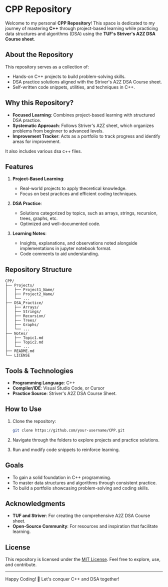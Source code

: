 # CPP Repository

Welcome to my personal **CPP Repository**! This space is dedicated to my journey of mastering **C++** through project-based learning while practicing data structures and algorithms (DSA) using the **TUF's Striver's A2Z DSA Course sheet**. 

## About the Repository

This repository serves as a collection of:

- Hands-on C++ projects to build problem-solving skills.
- DSA practice solutions aligned with the Striver's A2Z DSA Course sheet.
- Self-written code snippets, utilities, and techniques in C++.

## Why this Repository?

- **Focused Learning**: Combines project-based learning with structured DSA practice.
- **Systematic Approach**: Follows Striver's A2Z sheet, which organizes problems from beginner to advanced levels.
- **Improvement Tracker**: Acts as a portfolio to track progress and identify areas for improvement.


It also includes various dsa c++ files.
## Features

1. **Project-Based Learning**:
   - Real-world projects to apply theoretical knowledge.
   - Focus on best practices and efficient coding techniques.

2. **DSA Practice**:
   - Solutions categorized by topics, such as arrays, strings, recursion, trees, graphs, etc.
   - Optimized and well-documented code.

3. **Learning Notes**:
   - Insights, explanations, and observations noted alongside implementations in jupyter notebook format.
   - Code comments to aid understanding.

## Repository Structure

```
CPP/
├── Projects/
│   ├── Project1_Name/
│   ├── Project2_Name/
│   └── ...
├── DSA_Practice/
│   ├── Arrays/
│   ├── Strings/
│   ├── Recursion/
│   ├── Trees/
│   ├── Graphs/
│   └── ...
├── Notes/
│   ├── Topic1.md
│   ├── Topic2.md
│   └── ...
├── README.md
└── LICENSE
```

## Tools & Technologies

- **Programming Language**: C++
- **Compiler/IDE**: Visual Studio Code, or Cursor
- **Practice Source**: Striver's A2Z DSA Course Sheet.

## How to Use

1. Clone the repository:

   ```bash
   git clone https://github.com/your-username/CPP.git
   ```

2. Navigate through the folders to explore projects and practice solutions.
3. Run and modify code snippets to reinforce learning.

## Goals

- To gain a solid foundation in C++ programming.
- To master data structures and algorithms through consistent practice.
- To build a portfolio showcasing problem-solving and coding skills.

## Acknowledgments

- **TUF and Striver**: For creating the comprehensive A2Z DSA Course sheet.
- **Open-Source Community**: For resources and inspiration that facilitate learning.

## License

This repository is licensed under the [MIT License](LICENSE). Feel free to explore, use, and contribute.

---

Happy Coding! 🚀 Let's conquer C++ and DSA together!
